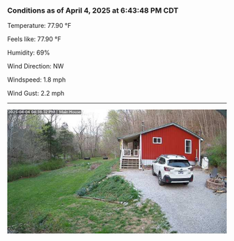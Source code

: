 ### Conditions as of April 4, 2025 at 6:43:48 PM CDT 

Temperature: 77.90 &deg;F

Feels like: 77.90 &deg;F

Humidity: 69%

Wind Direction: NW

Windspeed: 1.8 mph

Wind Gust: 2.2 mph

---

<img src="./images/latest.jpeg"/>

